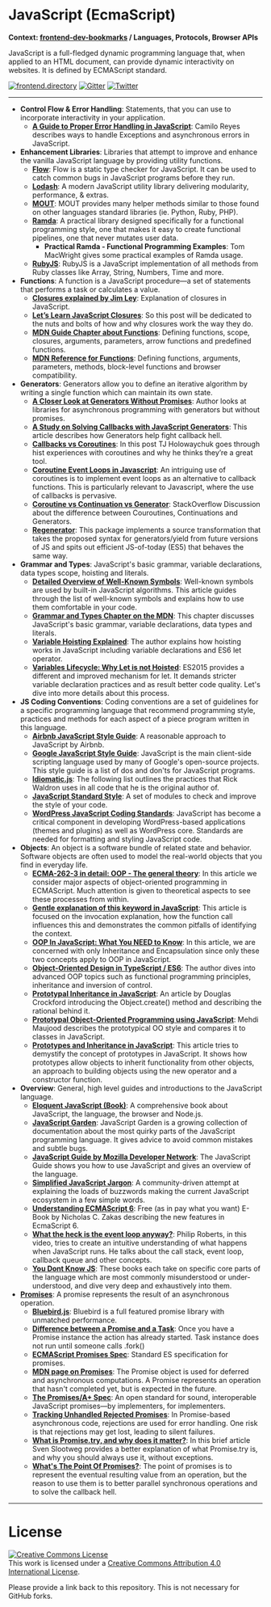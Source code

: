 # JavaScript (EcmaScript)

**Context: [frontend-dev-bookmarks](../README.md) / Languages, Protocols, Browser APIs**

JavaScript is a full-fledged dynamic programming language that, when applied to an HTML document, can provide dynamic interactivity on websites. It is defined by ECMAScript standard.

[![frontend.directory](https://img.shields.io/badge/frontend-directory-blue.svg?style=flat-square)](http://frontend.directory/)
[![Gitter](https://img.shields.io/gitter/room/dypsilon/frontend-dev-bookmarks.svg?style=flat-square&maxAge=2592000)](https://gitter.im/dypsilon/frontend-dev-bookmarks)
[![Twitter](https://img.shields.io/badge/follow-twitter-55acee.svg?style=flat-square)](https://twitter.com/FrontendDir)

-----------------------------------------
+ **Control Flow & Error Handling**: Statements, that you can use to incorporate interactivity in your application.
    + **[A Guide to Proper Error Handling in JavaScript](https://www.sitepoint.com/proper-error-handling-javascript/)**: Camilo Reyes describes ways to handle Exceptions and asynchronous errors in JavaScript.
+ **Enhancement Libraries**: Libraries that attempt to improve and enhance the vanilla JavaScript language by providing utility functions.
    + **[Flow](https://flowtype.org/)**: Flow is a static type checker for JavaScript. It can be used to catch common bugs in JavaScript programs before they run.
    + **[Lodash](https://lodash.com/)**: A modern JavaScript utility library delivering modularity, performance, & extras.
    + **[MOUT](http://moutjs.com/)**: MOUT provides many helper methods similar to those found on other languages standard libraries (ie. Python, Ruby, PHP).
    + **[Ramda](http://ramdajs.com/)**: A practical library designed specifically for a functional programming style, one that makes it easy to create functional pipelines, one that never mutates user data.
        + **Practical Ramda - Functional Programming Examples**: Tom MacWright gives some practical examples of Ramda usage.
    + **[RubyJS](http://rubyjs.org/)**: RubyJS is a JavaScript implementation of all methods from Ruby classes like Array, String, Numbers, Time and more.
+ **Functions**: A function is a JavaScript procedure—a set of statements that performs a task or calculates a value.
    + **[Closures explained by Jim Ley](http://jibbering.com/faq/notes/closures/)**: Explanation of closures in JavaScript.
    + **[Let’s Learn JavaScript Closures](https://medium.freecodecamp.com/lets-learn-javascript-closures-66feb44f6a44)**: So this post will be dedicated to the nuts and bolts of how and why closures work the way they do.
    + **[MDN Guide Chapter about Functions](https://developer.mozilla.org/en-US/docs/Web/JavaScript/Guide/Functions)**: Defining functions, scope, closures, arguments, parameters, arrow functions and predefined functions.
    + **[MDN Reference for Functions](https://developer.mozilla.org/en-US/docs/Web/JavaScript/Reference/Functions)**: Defining functions, arguments, parameters, methods, block-level functions and browser compatibility.
+ **Generators**: Generators allow you to define an iterative algorithm by writing a single function which can maintain its own state.
    + **[A Closer Look at Generators Without Promises](http://jlongster.com/A-Closer-Look-at-Generators-Without-Promises)**: Author looks at libraries for asynchronous programming with generators but without promises.
    + **[A Study on Solving Callbacks with JavaScript Generators](http://jlongster.com/A-Study-on-Solving-Callbacks-with-JavaScript-Generators)**: This article describes how Generators help fight callback hell.
    + **[Callbacks vs Coroutines](https://medium.com/@tjholowaychuk/callbacks-vs-coroutines-174f1fe66127)**: In this post TJ Holowaychuk goes through hist experiences with coroutines and why he thinks they’re a great tool.
    + **[Coroutine Event Loops in Javascript](https://x.st/javascript-coroutines/)**: An intriguing use of coroutines is to implement event loops as an alternative to callback functions. This is particularly relevant to Javascript, where the use of callbacks is pervasive.
    + **[Coroutine vs Continuation vs Generator](http://stackoverflow.com/questions/715758/coroutine-vs-continuation-vs-generator)**: StackOverflow Discussion about the difference between Couroutines, Continuations and Generators.
    + **[Regenerator](https://github.com/facebook/regenerator)**: This package implements a source transformation that takes the proposed syntax for generators/yield from future versions of JS and spits out efficient JS-of-today (ES5) that behaves the same way.
+ **Grammar and Types**: JavaScript's basic grammar, variable declarations, data types scope, hoisting and literals.
    + **[Detailed Overview of Well-Known Symbols](https://rainsoft.io/detailed-overview-of-well-known-symbols/)**: Well-known symbols are used by built-in JavaScript algorithms. This article guides through the list of well-known symbols and explains how to use them comfortable in your code.
    + **[Grammar and Types Chapter on the MDN](https://developer.mozilla.org/en-US/docs/Web/JavaScript/Guide/Grammar_and_types)**: This chapter discusses JavaScript's basic grammar, variable declarations, data types and literals.
    + **[Variable Hoisting Explained](http://bytearcher.com/articles/variable-hoisting-explained/)**: The author explains how hoisting works in JavaScript including variable declarations and ES6 let operator.
    + **[Variables Lifecycle: Why Let is not Hoisted](https://rainsoft.io/variables-lifecycle-and-why-let-is-not-hoisted/)**: ES2015 provides a different and improved mechanism for let. It demands stricter variable declaration practices and as result better code quality. Let's dive into more details about this process.
+ **JS Coding Conventions**: Coding conventions are a set of guidelines for a specific programming language that recommend programming style, practices and methods for each aspect of a piece program written in this language.
    + **[Airbnb JavaScript Style Guide](https://github.com/airbnb/javascript)**: A reasonable approach to JavaScript by Airbnb.
    + **[Google JavaScript Style Guide](https://google.github.io/styleguide/javascriptguide.xml)**: JavaScript is the main client-side scripting language used by many of Google's open-source projects. This style guide is a list of dos and don'ts for JavaScript programs.
    + **[Idiomatic.js](https://github.com/rwaldron/idiomatic.js/)**: The following list outlines the practices that Rick Waldron uses in all code that he is the original author of.
    + **[JavaScript Standard Style](http://standardjs.com/)**: A set of modules to check and improve the style of your code.
    + **[WordPress JavaScript Coding Standards](https://make.wordpress.org/core/handbook/best-practices/coding-standards/javascript/)**: JavaScript has become a critical component in developing WordPress-based applications (themes and plugins) as well as WordPress core. Standards are needed for formatting and styling JavaScript code.
+ **Objects**: An object is a software bundle of related state and behavior. Software objects are often used to model the real-world objects that you find in everyday life.
    + **[ECMA-262-3 in detail: OOP - The general theory](http://dmitrysoshnikov.com/ecmascript/chapter-7-1-oop-general-theory/)**: In this article we consider major aspects of object-oriented programming in ECMAScript. Much attention is given to theoretical aspects to see these processes from within.
    + **[Gentle explanation of this keyword in JavaScript](http://rainsoft.io/gentle-explanation-of-this-in-javascript/)**: This article is focused on the invocation explanation, how the function call influences this and demonstrates the common pitfalls of identifying the context.
    + **[OOP In JavaScript: What You NEED to Know](http://javascriptissexy.com/oop-in-javascript-what-you-need-to-know/)**: In this article, we are concerned with only Inheritance and Encapsulation since only these two concepts apply to OOP in JavaScript.
    + **[Object-Oriented Design in TypeScript / ES6](http://blog.wolksoftware.com/about-classes-inheritance-and-object-oriented-design-in-typescript-and-es6)**: The author dives into advanced OOP topics such as functional programming principles, inheritance and inversion of control.
    + **[Prototypal Inheritance in JavaScript](http://javascript.crockford.com/prototypal.html)**: An article by Douglas Crockford introducing the Object.create() method and describing the rational behind it.
    + **[Prototypal Object-Oriented Programming using JavaScript](http://alistapart.com/article/prototypal-object-oriented-programming-using-javascript)**: Mehdi Maujood describes the prototypical OO style and compares it to classes in JavaScript.
    + **[Prototypes and Inheritance in JavaScript](https://msdn.microsoft.com/en-us/magazine/ff852808.aspx)**: This article tries to demystify the concept of prototypes in JavaScript. It shows how prototypes allow objects to inherit functionality from other objects, an approach to building objects using the new operator and a constructor function.
+ **Overview**: General, high level guides and introductions to the JavaScript language.
    + **[Eloquent JavaScript (Book)](http://eloquentjavascript.net/)**: A comprehensive book about JavaScript, the language, the browser and Node.js.
    + **[JavaScript Garden](http://bonsaiden.github.io/JavaScript-Garden/)**: JavaScript Garden is a growing collection of documentation about the most quirky parts of the JavaScript programming language. It gives advice to avoid common mistakes and subtle bugs.
    + **[JavaScript Guide by Mozilla Developer Network](https://developer.mozilla.org/en-US/docs/Web/JavaScript/Guide)**: The JavaScript Guide shows you how to use JavaScript and gives an overview of the language.
    + **[Simplified JavaScript Jargon](http://jargon.js.org/)**: A community-driven attempt at explaining the loads of buzzwords making the current JavaScript ecosystem in a few simple words.
    + **[Understanding ECMAScript 6](https://leanpub.com/understandinges6/read)**: Free (as in pay what you want) E-Book by Nicholas C. Zakas describing the new features in EcmaScript 6.
    + **[What the heck is the event loop anyway?](https://www.youtube.com/watch?v=8aGhZQkoFbQ)**: Philip Roberts, in this video, tries to create an intuitive understanding of what happens when JavaScript runs. He talks about the call stack, event loop, callback queue and other concepts.
    + **[You Dont Know JS](https://github.com/getify/You-Dont-Know-JS)**: These books each take on specific core parts of the language which are most commonly misunderstood or under-understood, and dive very deep and exhaustively into them.
+ **[Promises](https://www.promisejs.org/)**: A promise represents the result of an asynchronous operation.
    + **[Bluebird.js](http://bluebirdjs.com/)**: Bluebird is a full featured promise library with unmatched performance.
    + **[Difference between a Promise and a Task](https://glebbahmutov.com/blog/difference-between-promise-and-task/)**: Once you have a Promise instance the action has already started. Task instance does not run until someone calls .fork()
    + **[ECMAScript Promises Spec](https://tc39.github.io/ecma262/#sec-promise-objects)**: Standard ES specification for promises.
    + **[MDN page on Promises](https://developer.mozilla.org/en/docs/Web/JavaScript/Reference/Global_Objects/Promise)**: The Promise object is used for deferred and asynchronous computations. A Promise represents an operation that hasn't completed yet, but is expected in the future.
    + **[The Promises/A+ Spec](https://promisesaplus.com/)**: An open standard for sound, interoperable JavaScript promises—by implementers, for implementers.
    + **[Tracking Unhandled Rejected Promises](http://www.2ality.com/2016/04/unhandled-rejections.html)**: In Promise-based asynchronous code, rejections are used for error handling. One risk is that rejections may get lost, leading to silent failures.
    + **[What is Promise.try, and why does it matter?](http://cryto.net/~joepie91/blog/)**: In this brief article Sven Slootweg provides a better explanation of what Promise.try is, and why you should always use it, without exceptions.
    + **[What's The Point Of Promises?](http://www.telerik.com/blogs/what-is-the-point-of-promises)**: The point of promises is to represent the eventual resulting value from an operation, but the reason to use them is to better parallel synchronous operations and to solve the callback hell.


------------------

# License

<a rel="license" href="http://creativecommons.org/licenses/by/4.0/"><img alt="Creative Commons License" style="border-width:0" src="https://i.creativecommons.org/l/by/4.0/88x31.png" /></a><br />This work is licensed under a <a rel="license" href="http://creativecommons.org/licenses/by/4.0/">Creative Commons Attribution 4.0 International License</a>.

Please provide a link back to this repository. This is not necessary for GitHub forks.